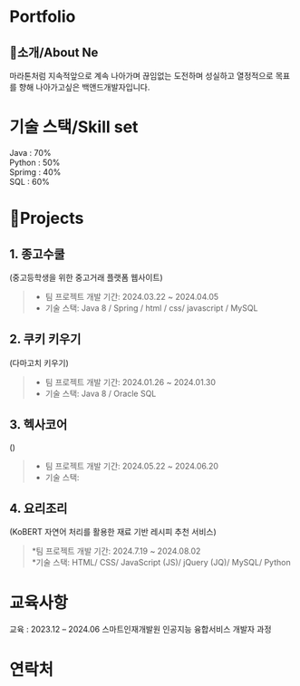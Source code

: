 # Portfolio     
## 👋소개/About Ne
마라톤처럼 지속적앞으로 계속 나아가며 끊임없는 도전하며 성실하고 열정적으로 목표를 향해 나아가고싶은 백앤드개발자입니다.

# 기술 스택/Skill set
Java : 70%  
Python : 50%  
Sprimg : 40%  
SQL :  60%


# 📝Projects
## 1. 종고수쿨             
   (중고등학생을 위한 중고거래 플랫폼 웹사이트)     
  > * 팀 프로젝트 개발 기간: 2024.03.22 ~ 2024.04.05    
  > * 기술 스택: Java 8 / Spring / html / css/ javascript / MySQL
   
   

## 2. 쿠키 키우기   
   (다마고치 키우기)   
 > * 팀 프로젝트 개발 기간: 2024.01.26 ~ 2024.01.30   
 > * 기술 스택: Java 8 / Oracle SQL

## 3. 헥사코어     
   ()
  > * 팀 프로젝트 개발 기간: 2024.05.22 ~ 2024.06.20
  > * 기술 스택: 


## 4. 요리조리       
   (KoBERT 자연어 처리를 활용한 재료 기반 레시피 추천 서비스)      
   > *팀 프로젝트 개발 기간: 2024.7.19 ~ 2024.08.02      
   > *기술 스택: HTML/ CSS/ JavaScript (JS)/ jQuery (JQ)/ MySQL/ Python
    

# 교육사항
교육 : 2023.12 – 2024.06	스마트인재개발원	인공지능 융합서비스 개발자 과정


# 연락처 

